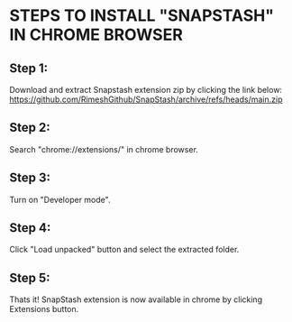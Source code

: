 # STEPS TO INSTALL "SNAPSTASH" IN CHROME BROWSER

## Step 1:
Download and extract Snapstash extension zip by clicking the link below:
https://github.com/RimeshGithub/SnapStash/archive/refs/heads/main.zip

## Step 2:
Search "chrome://extensions/" in chrome browser.

## Step 3:
Turn on "Developer mode".

## Step 4:
Click "Load unpacked" button and select the extracted folder.

## Step 5:
Thats it! SnapStash extension is now available in chrome by clicking Extensions button.


